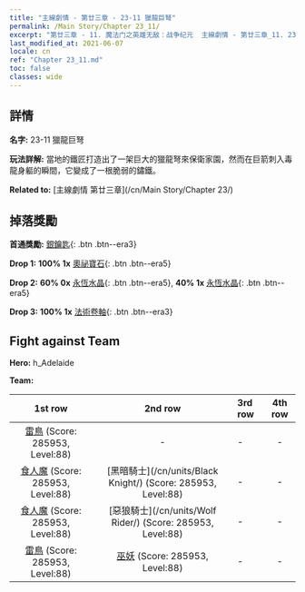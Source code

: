 ```yaml
---
title: "主線劇情 - 第廿三章 - 23-11 獵龍巨弩"
permalink: /Main Story/Chapter 23_11/
excerpt: "第廿三章 - 11. 魔法门之英雄无敌：战争纪元  主線劇情 - 第廿三章_11. 23-11 獵龍巨弩"
last_modified_at: 2021-06-07
locale: cn
ref: "Chapter 23_11.md"
toc: false
classes: wide
---
```


## 詳情

 **名字:** 23-11 獵龍巨弩

 **玩法詳解:** 當地的鐵匠打造出了一架巨大的獵龍弩來保衛家園，然而在巨箭刺入毒龍身軀的瞬間，它變成了一根脆弱的鏽鐵。

 **Related to:** [主線劇情 第廿三章](/cn/Main Story/Chapter 23/)

## 掉落獎勵

 **首通獎勵:** [銀鑰匙](/cn/Items/con_693/){: .btn .btn--era3}

 **Drop 1:** **100% 1x** [奧祕寶石](/cn/Items/mat_79/){: .btn .btn--era5}

 **Drop 2:** **60% 0x** [永恆水晶](/cn/Items/mat_73/){: .btn .btn--era5}, **40% 1x** [永恆水晶](/cn/Items/mat_73/){: .btn .btn--era5}

 **Drop 3:** **100% 1x** [法術卷軸](/cn/Items/con_694/){: .btn .btn--era3}


## Fight against Team
 **Hero:** h_Adelaide

 **Team:**


  | 1st row | 2nd row | 3rd row | 4th row |
  |:----:|:----:|:----|:----:|
  | [雷鳥](/cn/units/Roc/) (Score: 285953, Level:88)  | - | - | - |
  | [食人魔](/cn/units/Ogre/) (Score: 285953, Level:88)  | [黑暗騎士](/cn/units/Black Knight/) (Score: 285953, Level:88)  | - | - |
  | [食人魔](/cn/units/Ogre/) (Score: 285953, Level:88)  | [惡狼騎士](/cn/units/Wolf Rider/) (Score: 285953, Level:88)  | - | - |
  | [雷鳥](/cn/units/Roc/) (Score: 285953, Level:88)  | [巫妖](/cn/units/Lich/) (Score: 285953, Level:88)  | - | - |


